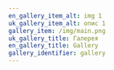 ```yaml
---
en_gallery_item_alt: img 1
uk_gallery_item_alt: опис 1
gallery_item: /img/main.png
uk_gallery_title: Галерея
en_gallery_title: Gallery
gallery_identifier: gallery
---
```

